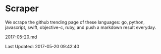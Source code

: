 # Scraper

We scrape the github trending page of these languages: go, python, javascript, swift, objective-c, ruby, and push a markdown result everyday.

[2017-05-20.md](https://github.com/henson/Scraper/blob/master/2017-05-20.md)

Last Updated: 2017-05-20 09:42:40